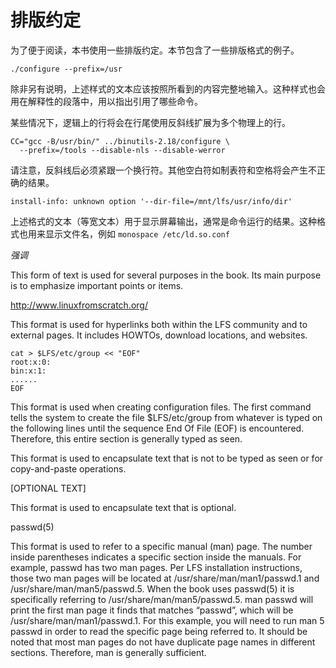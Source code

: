
# 排版约定

为了便于阅读，本书使用一些排版约定。本节包含了一些排版格式的例子。


```input
./configure --prefix=/usr
```

除非另有说明，上述样式的文本应该按照所看到的内容完整地输入。这种样式也会用在解释性的段落中，用以指出引用了哪些命令。


某些情况下，逻辑上的行将会在行尾使用反斜线扩展为多个物理上的行。


```input
CC="gcc -B/usr/bin/" ../binutils-2.18/configure \
  --prefix=/tools --disable-nls --disable-werror
```

请注意，反斜线后必须紧跟一个换行符。其他空白符如制表符和空格将会产生不正确的结果。

```monospace
install-info: unknown option '--dir-file=/mnt/lfs/usr/info/dir'
```

上述格式的文本（等宽文本）用于显示屏幕输出，通常是命令运行的结果。这种格式也用来显示文件名，例如 ```monospace /etc/ld.so.conf```

*强调*

This form of text is used for several purposes in the book. Its main purpose is to emphasize important points or items.

http://www.linuxfromscratch.org/

This format is used for hyperlinks both within the LFS community and to external pages. It includes HOWTOs, download locations, and websites.

```
cat > $LFS/etc/group << "EOF"
root:x:0:
bin:x:1:
......
EOF
```

This format is used when creating configuration files. The first command tells the system to create the file $LFS/etc/group from whatever is typed on the following lines until the sequence End Of File (EOF) is encountered. Therefore, this entire section is generally typed as seen.

<REPLACED TEXT>

This format is used to encapsulate text that is not to be typed as seen or for copy-and-paste operations.

[OPTIONAL TEXT]

This format is used to encapsulate text that is optional.

passwd(5)

This format is used to refer to a specific manual (man) page. The number inside parentheses indicates a specific section inside the manuals. For example, passwd has two man pages. Per LFS installation instructions, those two man pages will be located at /usr/share/man/man1/passwd.1 and /usr/share/man/man5/passwd.5. When the book uses passwd(5) it is specifically referring to /usr/share/man/man5/passwd.5. man passwd will print the first man page it finds that matches “passwd”, which will be /usr/share/man/man1/passwd.1. For this example, you will need to run man 5 passwd in order to read the specific page being referred to. It should be noted that most man pages do not have duplicate page names in different sections. Therefore, man <program name> is generally sufficient.